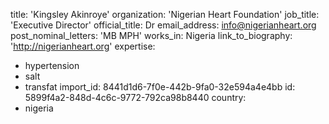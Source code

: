 title: 'Kingsley Akinroye'
organization: 'Nigerian Heart Foundation'
job_title: 'Executive Director'
official_title: Dr
email_address: info@nigerianheart.org
post_nominal_letters: 'MB MPH'
works_in: Nigeria
link_to_biography: 'http://nigerianheart.org'
expertise:
  - hypertension
  - salt
  - transfat
import_id: 8441d1d6-7f0e-442b-9fa0-32e594a4e4bb
id: 5899f4a2-848d-4c6c-9772-792ca98b8440
country:
  - nigeria
